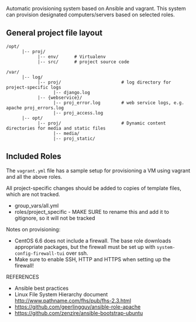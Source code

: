 Automatic provisioning system based on Ansible and vagrant.
This system can provision designated computers/servers based on selected roles.
<br />


## General project file layout

    /opt/
          |-- proj/
                |-- env/      # Virtualenv
                |-- src/      # project source code

    /var/
          |-- log/
                |-- proj/                       # log directory for project-specific logs
                      |-- django.log            
                |-- {webservice}/
                      |-- proj_error.log        # web service logs, e.g. apache proj_errors.log
                      |-- proj_access.log
          |-- opt/
                |-- proj/                       # Dynamic content directories for media and static files
                      |-- media/
                      |-- proj_static/


## Included Roles


The `vagrant.yml` file has a sample setup for provisioning a VM using vagrant and all the above roles.

All project-specific changes should be added to copies of template files, which are not tracked.
* group_vars/all.yml
* roles/project_specific - MAKE SURE to rename this and add it to gitignore, so it will not be tracked

Notes on provisioning:
* CentOS 6.6 does not include a firewall. The base role downloads appropriate packages, but the firewall must be set up with `system-config-firewall-tui` over ssh.
* Make sure to enable SSH, HTTP and HTTPS when setting up the firewall!


REFERENCES
* Ansible best practices
* Linux File System Hierarchy document http://www.pathname.com/fhs/pub/fhs-2.3.html
* https://github.com/geerlingguy/ansible-role-apache
* https://github.com/zenzire/ansible-bootstrap-ubuntu
